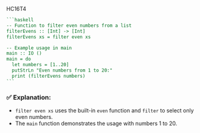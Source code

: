 HC16T4
````haskell
```haskell
-- Function to filter even numbers from a list
filterEvens :: [Int] -> [Int]
filterEvens xs = filter even xs

-- Example usage in main
main :: IO ()
main = do
  let numbers = [1..20]
  putStrLn "Even numbers from 1 to 20:"
  print (filterEvens numbers)
```
````

### ✅ Explanation:

* `filter even xs` uses the built-in `even` function and `filter` to select only even numbers.
* The `main` function demonstrates the usage with numbers 1 to 20.

